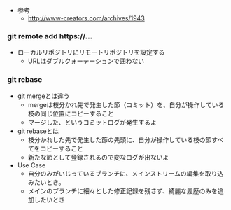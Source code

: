 - 参考
  - http://www-creators.com/archives/1943

### git remote add https://...

- ローカルリポジトリにリモートリポジトリを設定する
  - URLはダブルクォーテーションで囲わない

### git rebase
- git mergeとは違う
  - mergeは枝分かれ先で発生した節（コミット）を、自分が操作している枝の同じ位置にコピーすること
  - マージした、というコミットログが発生するよ
- git rebaseとは
  - 枝分かれした先で発生した節の先頭に、自分が操作している枝の節すべてをコピーすること
  - 新たな節として登録されるので変なログが出ないよ
- Use Case
  - 自分のみがいじっているブランチに、メインストリームの編集を取り込みたいとき。
  - メインのブランチに細々とした修正記録を残さず、綺麗な履歴のみを追加したいとき

